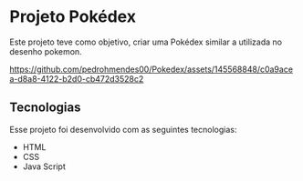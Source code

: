 # Projeto Pokédex

Este projeto teve como objetivo, criar uma Pokédex similar a utilizada no desenho pokemon.


https://github.com/pedrohmendes00/Pokedex/assets/145568848/c0a9acea-d8a8-4122-b2d0-cb472d3528c2

## Tecnologias

Esse projeto foi desenvolvido com as seguintes tecnologias:

- HTML
- CSS
- Java Script
